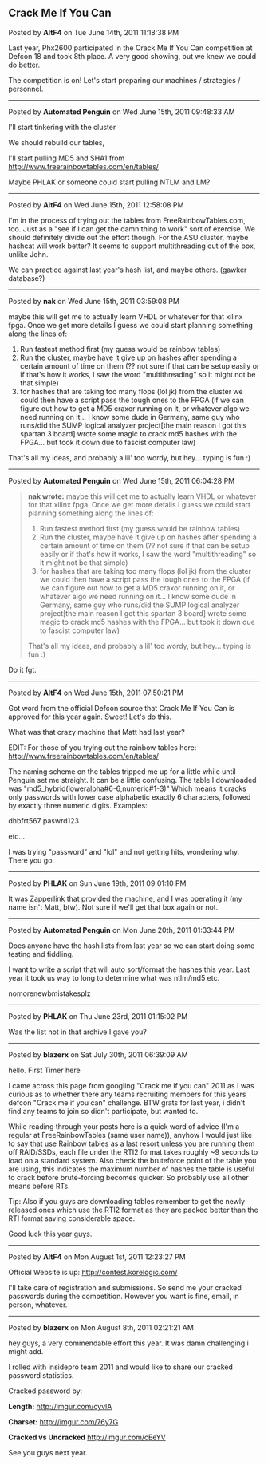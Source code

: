 ## Crack Me If You Can
Posted by **AltF4** on Tue June 14th, 2011 11:18:38 PM

Last year, Phx2600 participated in the Crack Me If You Can competition at Defcon
18 and took 8th place. A very good showing, but we knew we could do better.

The competition is on! Let's start preparing our machines / strategies /
personnel.

--------------------------------------------------------------------------------

Posted by **Automated Penguin** on Wed June 15th, 2011 09:48:33 AM

I'll start tinkering with the cluster

We should rebuild our tables,

I'll start pulling MD5 and SHA1 from
<http://www.freerainbowtables.com/en/tables/>

Maybe PHLAK or someone could start pulling NTLM and LM?

--------------------------------------------------------------------------------

Posted by **AltF4** on Wed June 15th, 2011 12:58:08 PM

I'm in the process of trying out the tables from FreeRainbowTables.com, too.
Just as a "see if I can get the damn thing to work" sort of exercise. We should
definitely divide out the effort though. For the ASU cluster, maybe hashcat will
work better? It seems to support multithreading out of the box, unlike John.

We can practice against last year's hash list, and maybe others. (gawker
database?)

--------------------------------------------------------------------------------

Posted by **nak** on Wed June 15th, 2011 03:59:08 PM

maybe this will get me to actually learn VHDL or whatever for that xilinx fpga.
Once we get more details I guess we could start planning something along the
lines of:

  1) Run fastest method first (my guess would be rainbow tables)
  2) Run the cluster, maybe have it give up on hashes after spending a certain
  amount of time on them (?? not sure if that can be setup easily or if that's
  how it works, I saw the word "multithreading" so it might not be that simple)
  3) for hashes that are taking too many flops (lol jk) from the cluster we
  could then have a script pass the tough ones to the FPGA (if we can figure out
  how to get a MD5 craxor running on it, or whatever algo we need running on
  it... I know some dude in Germany, same guy who runs/did the SUMP logical
  analyzer project[the main reason I got this spartan 3 board] wrote some magic
  to crack md5 hashes with the FPGA... but took it down due to fascist computer
  law)

That's all my ideas, and probably a lil' too wordy, but hey... typing is fun :)

--------------------------------------------------------------------------------

Posted by **Automated Penguin** on Wed June 15th, 2011 06:04:28 PM

> **nak wrote:**
> maybe this will get me to actually learn VHDL or whatever for that xilinx
> fpga. Once we get more details I guess we could start planning something along
> the lines of:
>
>   1) Run fastest method first (my guess would be rainbow tables)
>   2) Run the cluster, maybe have it give up on hashes after spending a certain
>   amount of time on them (?? not sure if that can be setup easily or if that's
>   how it works, I saw the word "multithreading" so it might not be that
>   simple)
>   3) for hashes that are taking too many flops (lol jk) from the cluster we
>   could then have a script pass the tough ones to the FPGA (if we can figure
>   out how to get a MD5 craxor running on it, or whatever algo we need running
>   on it... I know some dude in Germany, same guy who runs/did the SUMP logical
>   analyzer project[the main reason I got this spartan 3 board] wrote some
>   magic to crack md5 hashes with the FPGA... but took it down due to fascist
>   computer law)
>
> That's all my ideas, and probably a lil' too wordy, but hey... typing is fun
> :)


Do it fgt.

--------------------------------------------------------------------------------

Posted by **AltF4** on Wed June 15th, 2011 07:50:21 PM

Got word from the official Defcon source that Crack Me If You Can is approved
for this year again. Sweet! Let's do this.

What was that crazy machine that Matt had last year?

EDIT: For those of you trying out the rainbow tables here:
<http://www.freerainbowtables.com/en/tables/>

The naming scheme on the tables tripped me up for a little while until Penguin
set me straight. It can be a little confusing. The table I downloaded was
"md5_hybrid(loweralpha#6-6,numeric#1-3)" Which means it cracks only passwords
with lower case alphabetic exactly 6 characters, followed by exactly three
numeric digits. Examples:

dhbfrt567
paswrd123

etc...

I was trying "password" and "lol" and not getting hits, wondering why. There you
go.

--------------------------------------------------------------------------------

Posted by **PHLAK** on Sun June 19th, 2011 09:01:10 PM

It was Zapperlink that provided the machine, and I was operating it (my name
isn't Matt, btw).  Not sure if we'll get that box again or not.

--------------------------------------------------------------------------------

Posted by **Automated Penguin** on Mon June 20th, 2011 01:33:44 PM

Does anyone have the hash lists from last year so we can start doing some
testing and fiddling.

I want to write a script that will auto sort/format the hashes this year. Last
year it took us way to long to determine what was ntlm/md5 etc.

nomorenewbmistakesplz

--------------------------------------------------------------------------------

Posted by **PHLAK** on Thu June 23rd, 2011 01:15:02 PM

Was the list not in that archive I gave you?

--------------------------------------------------------------------------------

Posted by **blazerx** on Sat July 30th, 2011 06:39:09 AM

hello. First Timer here

I came across this page from googling "Crack me if you can" 2011 as I was
curious as to whether there any teams recruiting members for this years defcon
"Crack me if you can" challenge. BTW grats for last year, i didn't find any
teams to join so didn't participate, but wanted to.

While reading through your posts here is a quick word of advice (I'm a regular
at FreeRainbowTables (same user name)), anyhow I would just like to say that use
Rainbow tables as a last resort unless you are running them off RAID/SSDs, each
file under the RTI2 format takes roughly ~9 seconds to load on a standard
system. Also check the bruteforce point of the table you are using, this
indicates the maximum number of hashes the table is useful to crack before
brute-forcing becomes quicker. So probably use all other means before RTs.

Tip: Also if you guys are downloading tables remember to get the newly released
ones which use the RTI2 format as they are packed better than the RTI format
saving considerable space.

Good luck this year guys.

--------------------------------------------------------------------------------

Posted by **AltF4** on Mon August 1st, 2011 12:23:27 PM

Official Website is up: <http://contest.korelogic.com/>

I'll take care of registration and submissions. So send me your cracked
passwords during the competition. However you want is fine, email, in person,
whatever.

--------------------------------------------------------------------------------

Posted by **blazerx** on Mon August 8th, 2011 02:21:21 AM

hey guys, a very commendable effort this year. It was damn challenging i might
add.

I rolled with insidepro team 2011 and would like to share our cracked password
statistics.

Cracked password by:

**Length:**
<http://imgur.com/cyvlA>

**Charset:**
<http://imgur.com/76y7G>

**Cracked vs Uncracked**
<http://imgur.com/cEeYV>

See you guys next year.
